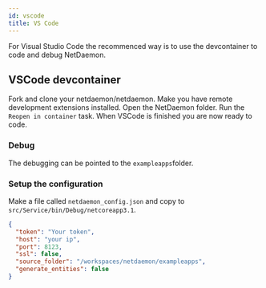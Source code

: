 ```yaml
---
id: vscode
title: VS Code
---
```


For Visual Studio Code the recommenced way is to use the devcontainer to code and debug NetDaemon.

## VSCode devcontainer

Fork and clone your netdaemon/netdaemon. Make you have remote development extensions installed. Open the NetDaemon folder. Run the `Reopen in container` task. When VSCode is finished you are now ready to code.

### Debug

The debugging can be pointed to the `exampleapps`folder.

### Setup the configuration

Make a file called `netdaemon_config.json` and copy to `src/Service/bin/Debug/netcoreapp3.1`.

```json
{
  "token": "Your token",
  "host": "your ip",
  "port": 8123,
  "ssl": false,
  "source_folder": "/workspaces/netdaemon/exampleapps",
  "generate_entities": false
}
```
